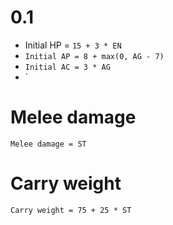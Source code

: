 # 0.1

* Initial HP = `15 + 3 * EN`
* `Initial AP = 8 + max(0, AG - 7)`
* `Initial AC = 3 * AG`
* `

# Melee damage

```
Melee damage = ST
```

# Carry weight

```
Carry weight = 75 + 25 * ST
```


